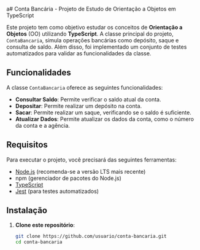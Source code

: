 a# Conta Bancária - Projeto de Estudo de Orientação a Objetos em TypeScript

Este projeto tem como objetivo estudar os conceitos de **Orientação a Objetos** (OO) utilizando **TypeScript**. A classe principal do projeto, `ContaBancaria`, simula operações bancárias como depósito, saque e consulta de saldo. Além disso, foi implementado um conjunto de testes automatizados para validar as funcionalidades da classe.

## Funcionalidades

A classe `ContaBancaria` oferece as seguintes funcionalidades:

- **Consultar Saldo**: Permite verificar o saldo atual da conta.
- **Depositar**: Permite realizar um depósito na conta.
- **Sacar**: Permite realizar um saque, verificando se o saldo é suficiente.
- **Atualizar Dados**: Permite atualizar os dados da conta, como o número da conta e a agência.

## Requisitos

Para executar o projeto, você precisará das seguintes ferramentas:

- [Node.js](https://nodejs.org/) (recomenda-se a versão LTS mais recente)
- npm (gerenciador de pacotes do Node.js)
- [TypeScript](https://www.typescriptlang.org/)
- [Jest](https://jestjs.io/) (para testes automatizados)

## Instalação

1. **Clone este repositório**:

   ```bash
   git clone https://github.com/usuario/conta-bancaria.git
   cd conta-bancaria
